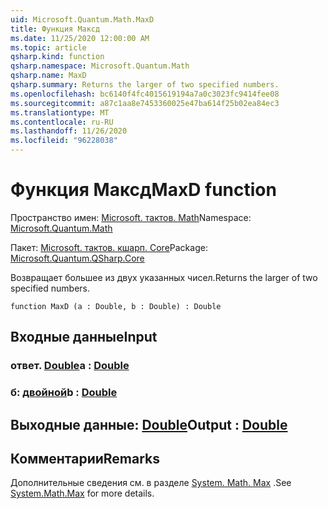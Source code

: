 ```yaml
---
uid: Microsoft.Quantum.Math.MaxD
title: Функция Максд
ms.date: 11/25/2020 12:00:00 AM
ms.topic: article
qsharp.kind: function
qsharp.namespace: Microsoft.Quantum.Math
qsharp.name: MaxD
qsharp.summary: Returns the larger of two specified numbers.
ms.openlocfilehash: bc6140f4fc4015619194a7a0c3023fc9414fee08
ms.sourcegitcommit: a87c1aa8e7453360025e47ba614f25b02ea84ec3
ms.translationtype: MT
ms.contentlocale: ru-RU
ms.lasthandoff: 11/26/2020
ms.locfileid: "96228038"
---
```

# <a name="maxd-function"></a><span data-ttu-id="0299a-102">Функция Максд</span><span class="sxs-lookup"><span data-stu-id="0299a-102">MaxD function</span></span>

<span data-ttu-id="0299a-103">Пространство имен: [Microsoft. тактов. Math](xref:Microsoft.Quantum.Math)</span><span class="sxs-lookup"><span data-stu-id="0299a-103">Namespace: [Microsoft.Quantum.Math](xref:Microsoft.Quantum.Math)</span></span>

<span data-ttu-id="0299a-104">Пакет: [Microsoft. тактов. кшарп. Core](https://nuget.org/packages/Microsoft.Quantum.QSharp.Core)</span><span class="sxs-lookup"><span data-stu-id="0299a-104">Package: [Microsoft.Quantum.QSharp.Core](https://nuget.org/packages/Microsoft.Quantum.QSharp.Core)</span></span>


<span data-ttu-id="0299a-105">Возвращает большее из двух указанных чисел.</span><span class="sxs-lookup"><span data-stu-id="0299a-105">Returns the larger of two specified numbers.</span></span>

```qsharp
function MaxD (a : Double, b : Double) : Double
```


## <a name="input"></a><span data-ttu-id="0299a-106">Входные данные</span><span class="sxs-lookup"><span data-stu-id="0299a-106">Input</span></span>

### <a name="a--double"></a><span data-ttu-id="0299a-107">ответ. [Double](xref:microsoft.quantum.lang-ref.double)</span><span class="sxs-lookup"><span data-stu-id="0299a-107">a : [Double](xref:microsoft.quantum.lang-ref.double)</span></span>




### <a name="b--double"></a><span data-ttu-id="0299a-108">б: [двойной](xref:microsoft.quantum.lang-ref.double)</span><span class="sxs-lookup"><span data-stu-id="0299a-108">b : [Double](xref:microsoft.quantum.lang-ref.double)</span></span>





## <a name="output--double"></a><span data-ttu-id="0299a-109">Выходные данные: [Double](xref:microsoft.quantum.lang-ref.double)</span><span class="sxs-lookup"><span data-stu-id="0299a-109">Output : [Double](xref:microsoft.quantum.lang-ref.double)</span></span>



## <a name="remarks"></a><span data-ttu-id="0299a-110">Комментарии</span><span class="sxs-lookup"><span data-stu-id="0299a-110">Remarks</span></span>

<span data-ttu-id="0299a-111">Дополнительные сведения см. в разделе [System. Math. Max](https://docs.microsoft.com/dotnet/api/system.math.max) .</span><span class="sxs-lookup"><span data-stu-id="0299a-111">See [System.Math.Max](https://docs.microsoft.com/dotnet/api/system.math.max) for more details.</span></span>